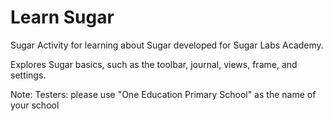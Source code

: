 Learn Sugar
===========

Sugar Activity for learning about Sugar developed for Sugar Labs Academy.

Explores Sugar basics, such as the toolbar, journal, views, frame, and settings.

Note:
Testers: please use "One Education Primary School" as the name of your school

